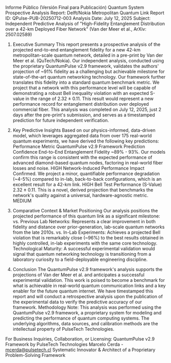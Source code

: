 Informe Público (Versión Final para Publicación)
Quantum System Prospective Analysis Report: Delft/Nokia Metropolitan Quantum Link
Report ID: QPulse-PUB-20250712-003
Analysis Date: July 12, 2025
Subject: Independent Predictive Analysis of "High-Fidelity Entanglement Distribution over a 42-km Deployed Fiber Network" (Van der Meer et al., ArXiv: 2507.02589)

1. Executive Summary
This report presents a prospective analysis of the projected end-to-end entanglement fidelity for a new 42-km metropolitan-scale quantum network, detailed in a pre-print by Van der Meer et al. (QuTech/Nokia). Our independent analysis, conducted using the proprietary QuantumPulse v2.9 framework, validates the authors' projection of ~91% fidelity as a challenging but achievable milestone for state-of-the-art quantum networking technology.
Our framework further translates this fidelity into a standard quantum benchmark metric. We project that a network with this performance level will be capable of demonstrating a robust Bell inequality violation with an expected S-value in the range of 2.32 ± 0.11. This result would represent a new performance record for entanglement distribution over deployed commercial fiber.
This analysis was completed on July 12, 2025, just 2 days after the pre-print's submission, and serves as a timestamped prediction for future independent verification.

2. Key Predictive Insights
Based on our physics-informed, data-driven model, which leverages aggregated data from over 175 real-world quantum experiments, we have derived the following key predictions:
Performance Metric	QuantumPulse v2.9 Framework Prediction	Confidence
End-to-End Entanglement Fidelity	~89% - 93%. Our models confirm this range is consistent with the expected performance of advanced diamond-based quantum nodes, factoring in real-world fiber losses and noise.	HIGH
Network-Induced Performance Impact	Confirmed. We project a minor, quantifiable performance degradation (~4-5%) compared to in-lab, back-to-back configurations, which is an excellent result for a 42-km link.	HIGH
Bell Test Performance (S-Value)	2.32 ± 0.11. This is a novel, derived projection that benchmarks the network's quality against a universal, hardware-agnostic metric.	MEDIUM

3. Comparative Context & Market Positioning
Our analysis positions the projected performance of this quantum link as a significant milestone:
vs. Previous Lab Networks: Represents a clear improvement in both fidelity and distance over prior-generation, lab-scale quantum networks from the late 2010s.
vs. In-Lab Experiments: Achieves a projected Bell violation that is remarkably close (~96%) to the best results obtained in highly controlled, in-lab experiments with the same core technology.
Technological Maturity: A successful experimental validation would signal that quantum networking technology is transitioning from a laboratory curiosity to a field-deployable engineering discipline.

4. Conclusion
The QuantumPulse v2.9 framework's analysis supports the projections of Van der Meer et al. and anticipates a successful experimental validation. This work is poised to become a benchmark for what is achievable in real-world quantum communication links and a key enabler for the future quantum internet.
We have timestamped this report and will conduct a retrospective analysis upon the publication of the experimental data to verify the predictive accuracy of our framework.
Methodology Note: This analysis was performed using the QuantumPulse v2.9 framework, a proprietary system for modeling and predicting the performance of quantum computing systems. The underlying algorithms, data sources, and calibration methods are the intellectual property of PulseTech Technologies.

For Business Inquiries, Collaboration, or Licensing:
QuantumPulse v2.9 Framework by PulseTech Technologies
Marcelo Cerda - mcerda@pulsetech.cl
Systematic Innovator & Architect of a Proprietary Problem-Solving Framework
